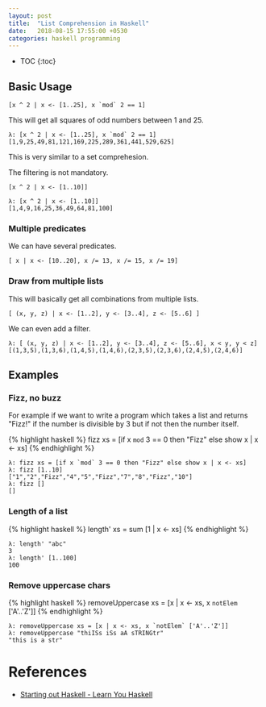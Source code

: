 ```yaml
---
layout: post
title:  "List Comprehension in Haskell"
date:   2018-08-15 17:55:00 +0530
categories: haskell programming
---
```

* TOC
{:toc}

## Basic Usage

```
[x ^ 2 | x <- [1..25], x `mod` 2 == 1]
```

This will get all squares of odd numbers between 1 and 25.

```
λ: [x ^ 2 | x <- [1..25], x `mod` 2 == 1]
[1,9,25,49,81,121,169,225,289,361,441,529,625]
```

This is very similar to a set comprehesion.

The filtering is not mandatory.

```
[x ^ 2 | x <- [1..10]]
```
```
λ: [x ^ 2 | x <- [1..10]]
[1,4,9,16,25,36,49,64,81,100]
```

### Multiple predicates

We can have several predicates.

```
[ x | x <- [10..20], x /= 13, x /= 15, x /= 19]
```


### Draw from multiple lists

This will basically get all combinations from multiple lists.

```
[ (x, y, z) | x <- [1..2], y <- [3..4], z <- [5..6] ]
```

We can even add a filter.

```
λ: [ (x, y, z) | x <- [1..2], y <- [3..4], z <- [5..6], x < y, y < z]
[(1,3,5),(1,3,6),(1,4,5),(1,4,6),(2,3,5),(2,3,6),(2,4,5),(2,4,6)]
```

## Examples

### Fizz, no buzz

For example if we want to write a program which takes a list and returns "Fizz!" if the number is divisible by 3 but if not then the number itself.

{% highlight haskell %}
fizz xs = [if x `mod` 3 == 0 then "Fizz" else show x | x <- xs]
{% endhighlight %}

```
λ: fizz xs = [if x `mod` 3 == 0 then "Fizz" else show x | x <- xs]
λ: fizz [1..10]
["1","2","Fizz","4","5","Fizz","7","8","Fizz","10"]
λ: fizz []
[]
```

### Length of a list

{% highlight haskell %}
length' xs = sum [1 | x <- xs]
{% endhighlight %}

```
λ: length' "abc"
3
λ: length' [1..100]
100
```

### Remove uppercase chars

{% highlight haskell %}
removeUppercase xs = [x | x <- xs, x `notElem` ['A'..'Z']]
{% endhighlight %}

```
λ: removeUppercase xs = [x | x <- xs, x `notElem` ['A'..'Z']]
λ: removeUppercase "thiISs iSs aA sTRINGtr"
"this is a str"
```

# References

* [Starting out Haskell - Learn You Haskell][starting-out-haskell]

[starting-out-haskell]: http://learnyouahaskell.com/starting-out